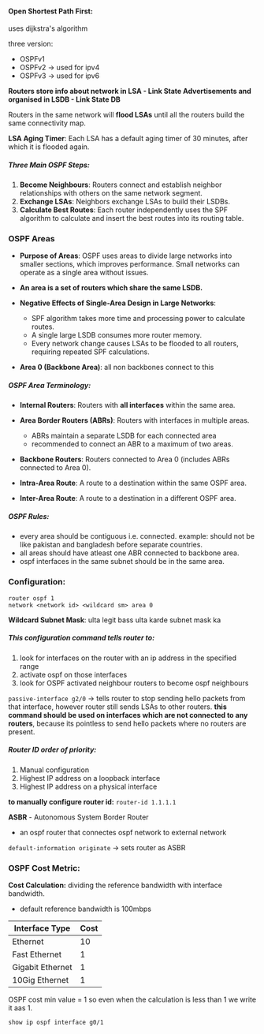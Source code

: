 #### Open Shortest Path First:

uses dijkstra's algorithm

three version:
- OSPFv1
- OSPFv2 -> used for ipv4
- OSPFv3 -> used for ipv6

**Routers store info about network in LSA - Link State Advertisements and organised in LSDB - Link State DB**

Routers in the same network will **flood LSAs** until all the routers build the same connectivity map.

**LSA Aging Timer**: Each LSA has a default aging timer of 30 minutes, after which it is flooded again.

##### Three Main OSPF Steps:

1. **Become Neighbours**: Routers connect and establish neighbor relationships with others on the same network segment.
2. **Exchange LSAs**: Neighbors exchange LSAs to build their LSDBs.
3. **Calculate Best Routes**: Each router independently uses the SPF algorithm to calculate and insert the best routes into its routing table.

### OSPF Areas

- **Purpose of Areas**: OSPF uses areas to divide large networks into smaller sections, which improves performance. Small networks can operate as a single area without issues.

- **An area is a set of routers which share the same LSDB.**

- **Negative Effects of Single-Area Design in Large Networks**:
    - SPF algorithm takes more time and processing power to calculate routes.
    - A single large LSDB consumes more router memory.
    - Every network change causes LSAs to be flooded to all routers, requiring repeated SPF calculations.
- **Area 0 (Backbone Area)**: all non backbones connect to this

##### OSPF Area Terminology:

- **Internal Routers**: Routers with **all interfaces** within the same area.
  
- **Area Border Routers (ABRs)**: Routers with interfaces in multiple areas. 
	- ABRs maintain a separate LSDB for each connected area
	- recommended to connect an ABR to a maximum of two areas.
	  
- **Backbone Routers**: Routers connected to Area 0 (includes ABRs connected to Area 0).
- **Intra-Area Route**: A route to a destination within the same OSPF area.
- **Inter-Area Route**: A route to a destination in a different OSPF area.

##### OSPF Rules:
- every area should be contiguous i.e. connected. example: should not be like pakistan and bangladesh before separate countries.
- all areas should have atleast one ABR connected to backbone area.
- ospf interfaces in the same subnet should be in the same area.

### Configuration:
```
router ospf 1
network <network id> <wildcard sm> area 0
```

**Wildcard Subnet Mask**: ulta legit bass ulta karde subnet mask ka

##### This configuration command tells router to:
1. look for interfaces on the router with an ip address in the specified range
2. activate ospf on those interfaces
3. look for OSPF activated neighbour routers to become ospf neighbours

`passive-interface g2/0` -> tells router to stop sending hello packets from that interface, however router still sends LSAs to other routers. **this command should be used on interfaces which are not connected to any routers**, because its pointless to send hello packets where no routers are present.

##### Router ID order of priority:

1. ﻿﻿﻿Manual configuration
2. ﻿﻿﻿Highest IP address on a loopback interface
3. ﻿﻿﻿Highest IP address on a physical interface

**to manually configure router id:**
`router-id 1.1.1.1`

**ASBR** - Autonomous System Border Router
- an ospf router that connectes ospf network to external network

`default-information originate` -> sets router as ASBR

### OSPF Cost Metric:
**Cost Calculation:** dividing the reference bandwidth with interface bandwidth. 
- default reference bandwidth is 100mbps

| Interface Type   | Cost |
| ---------------- | ---- |
| Ethernet         | 10   |
| Fast Ethernet    | 1    |
| Gigabit Ethernet | 1    |
| 10Gig Ethernet   | 1    |
OSPF cost min value = 1 so even when the calculation is less than 1 we write it aas 1.

`show ip ospf interface g0/1`